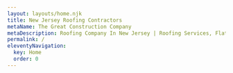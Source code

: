 ```yaml
---
layout: layouts/home.njk
title: New Jersey Roofing Contractors
metaName: The Great Construction Company
metaDescription: Roofing Company In New Jersey | Roofing Services, Flat Roofing, Masonry, Siding, Gutters and Chimney.  Affordable Pricing. Free Estimates. Call us or a free estimate +1 (929) 536-4386.
permalink: /
eleventyNavigation:
  key: Home
  order: 0
---
```

